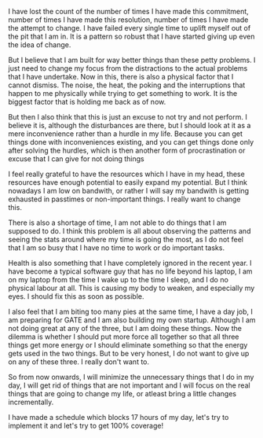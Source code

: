 I have lost the count of the number of times I have made this commitment, number of times I have made this resolution, number of times I have made the attempt to change. I have failed every single time to uplift myself out of the pit that I am in. It is a pattern so robust that I have started giving up even the idea of change.

But I believe that I am built for way better things than these petty problems. I just need to change my focus from the distractions to the actual problems that I have undertake. Now in this, there is also a physical factor that I cannot dismiss. The noise, the heat, the poking and the interruptions that happen to me physically while trying to get something to work. It is the biggest factor that is holding me back as of now.

But then I also think that this is just an excuse to not try and not perform. I believe it is, although the disturbances are there, but I should look at it as a mere inconvenience rather than a hurdle in my life. Because you can get things done with inconveniences existing, and you can get things done only after solving the hurdles, which is then another form of procrastination or excuse that I can give for not doing things

I feel really grateful to have the resources which I have in my head, these resources have enough potential to easily expand my potential. But I think nowadays I am low on bandwith, or rather I will say my bandwith is getting exhausted in passtimes or non-important things. I really want to change this.

There is also a shortage of time, I am not able to do things that I am supposed to do. I think this problem is all about observing the patterns and seeing the stats around where my time is going the most, as I do not feel that I am so busy that I have no time to work or do important tasks.

Health is also something that I have completely ignored in the recent year. I have become a typical software guy that has no life beyond his laptop, I am on my laptop from the time I wake up to the time I sleep, and I do no physical labour at all. This is causing my body to weaken, and especially my eyes. I should fix this as soon as possible.

I also feel that I am biting too many pies at the same time, I have a day job, I am preparing for GATE and I am also building my own startup. Although I am not doing great at any of the three, but I am doing these things. Now the dilemma is whether I should put more force all together so that all three things get more energy or I should eliminate something so that the energy gets used in the two things. But to be very honest, I do not want to give up on any of these three. I really don't want to.

So from now onwards, I will minimize the unnecessary things that I do in my day, I will get rid of things that are not important and I will focus on the real things that are going to change my life, or atleast bring a little changes incrementally.

I have made a schedule which blocks 17 hours of my day, let's try to implement it and let's try to get 100% coverage!
